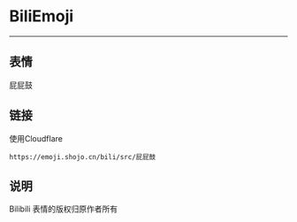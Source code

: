# BiliEmoji
---
## 表情
屁屁鼓
## 链接
使用Cloudflare
```
https://emoji.shojo.cn/bili/src/屁屁鼓
```
## 说明
Bilibili 表情的版权归原作者所有
